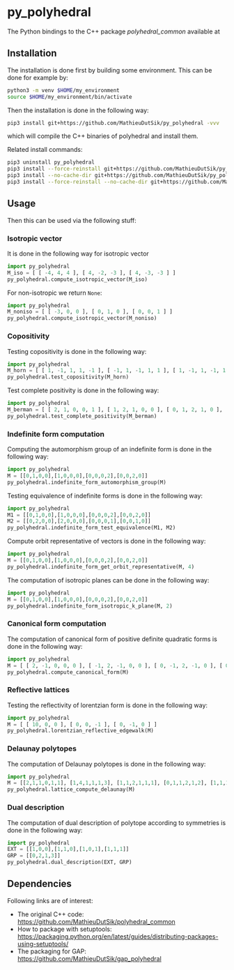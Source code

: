 # py_polyhedral
The Python bindings to the C++ package *polyhedral_common* available at 


## Installation

The installation is done first by building some environment. This can be done for example by:
```sh
python3 -m venv $HOME/my_environment
source $HOME/my_environment/bin/activate
```

Then the installation is done in the following way:
```sh
pip3 install git+https://github.com/MathieuDutSik/py_polyhedral -vvv
```
which will compile the C++ binaries of polyhedral and install them.

Related install commands:
```sh
pip3 uninstall py_polyhedral
pip3 install --force-reinstall git+https://github.com/MathieuDutSik/py_polyhedral -vvv
pip3 install --no-cache-dir git+https://github.com/MathieuDutSik/py_polyhedral -vvv
pip3 install --force-reinstall --no-cache-dir git+https://github.com/MathieuDutSik/py_polyhedral -vvv
```


## Usage

Then this can be used via the following stuff:

### Isotropic vector

It is done in the following way for isotropic vector
```python
import py_polyhedral
M_iso = [ [ -4, 4, 4 ], [ 4, -2, -3 ], [ 4, -3, -3 ] ]
py_polyhedral.compute_isotropic_vector(M_iso)
```

For non-isotropic we return `None`:
```python
import py_polyhedral
M_noniso = [ [ -3, 0, 0 ], [ 0, 1, 0 ], [ 0, 0, 1 ] ]
py_polyhedral.compute_isotropic_vector(M_noniso)
```

### Copositivity

Testing copositivity is done in the following way:
```python
import py_polyhedral
M_horn = [ [ 1, -1, 1, 1, -1 ], [ -1, 1, -1, 1, 1 ], [ 1, -1, 1, -1, 1 ], [ 1, 1, -1, 1, -1 ], [ -1, 1, 1, -1, 1 ] ]
py_polyhedral.test_copositivity(M_horn)
```

Test complete positivity is done in the following way:
```python
import py_polyhedral
M_berman = [ [ 2, 1, 0, 0, 1 ], [ 1, 2, 1, 0, 0 ], [ 0, 1, 2, 1, 0 ], [ 0, 0, 1, 2, 1 ], [ 1, 0, 0, 1, 2 ]
py_polyhedral.test_complete_positivity(M_berman)
```

### Indefinite form computation

Computing the automorphism group of an indefinite form is done in the following way:
```python
import py_polyhedral
M = [[0,1,0,0],[1,0,0,0],[0,0,0,2],[0,0,2,0]]
py_polyhedral.indefinite_form_automorphism_group(M)
```

Testing equivalence of indefinite forms is done in the following way:
```python
import py_polyhedral
M1 = [[0,1,0,0],[1,0,0,0],[0,0,0,2],[0,0,2,0]]
M2 = [[0,2,0,0],[2,0,0,0],[0,0,0,1],[0,0,1,0]]
py_polyhedral.indefinite_form_test_equivalence(M1, M2)
```

Compute orbit representative of vectors is done in the following way:
```python
import py_polyhedral
M = [[0,1,0,0],[1,0,0,0],[0,0,0,2],[0,0,2,0]]
py_polyhedral.indefinite_form_get_orbit_representative(M, 4)
```

The computation of isotropic planes can be done in the following way:
```python
import py_polyhedral
M = [[0,1,0,0],[1,0,0,0],[0,0,0,2],[0,0,2,0]]
py_polyhedral.indefinite_form_isotropic_k_plane(M, 2)
```

### Canonical form computation

The computation of canonical form of positive definite quadratic forms is done in the following way:
```python
import py_polyhedral
M = [ [ 2, -1, 0, 0, 0 ], [ -1, 2, -1, 0, 0 ], [ 0, -1, 2, -1, 0 ], [ 0, 0, -1, 2, -1 ], [ 0, 0, 0, -1, 2 ] ]
py_polyhedral.compute_canonical_form(M)
```

### Reflective lattices

Testing the reflectivity of lorentzian form is done in the following way:
```python
import py_polyhedral
M = [ [ 10, 0, 0 ], [ 0, 0, -1 ], [ 0, -1, 0 ] ]
py_polyhedral.lorentzian_reflective_edgewalk(M)
```

### Delaunay polytopes

The computation of Delaunay polytopes is done in the following way:
```python
import py_polyhedral
M = [[2,1,1,0,1,1], [1,4,1,1,1,3], [1,1,2,1,1,1], [0,1,1,2,1,2], [1,1,1,1,2,2], [1,3,1,2,2,4] ]
py_polyhedral.lattice_compute_delaunay(M)
```

### Dual description

The computation of dual description of polytope according to symmetries is done in the following way:
```python
import py_polyhedral
EXT = [[1,0,0],[1,1,0],[1,0,1],[1,1,1]]
GRP = [[0,2,1,3]]
py_polyhedral.dual_description(EXT, GRP)
```

## Dependencies

Following links are of interest:

  * The original C++ code: https://github.com/MathieuDutSik/polyhedral_common
  * How to package with setuptools: https://packaging.python.org/en/latest/guides/distributing-packages-using-setuptools/
  * The packaging for GAP: https://github.com/MathieuDutSik/gap_polyhedral
